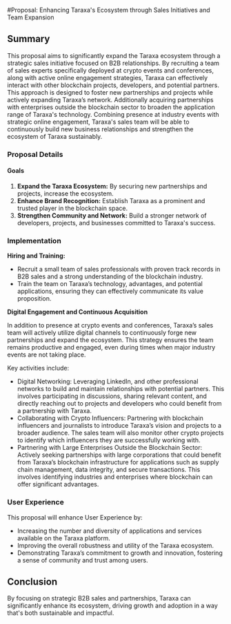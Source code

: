 #Proposal:
Enhancing Taraxa's Ecosystem through Sales Initiatives and Team Expansion

## Summary

This proposal aims to significantly expand the Taraxa ecosystem through a strategic sales initiative focused on B2B relationships. By recruiting a team of sales experts specifically deployed at crypto events and conferences, along with active online engagement strategies, Taraxa can effectively interact with other blockchain projects, developers, and potential partners. This approach is designed to foster new partnerships and projects while actively expanding Taraxa’s network. Additionally acquiring partnerships with enterprises outside the blockchain sector to broaden the application range of Taraxa's technology. Combining presence at industry events with strategic online engagement, Taraxa's sales team will be able to continuously build new business relationships and strengthen the ecosystem of Taraxa sustainably.



### Proposal Details

#### Goals

1. **Expand the Taraxa Ecosystem:** By securing new partnerships and projects, increase the ecosystem.
2. **Enhance Brand Recognition:** Establish Taraxa as a prominent and trusted player in the blockchain space.
3. **Strengthen Community and Network:** Build a stronger network of developers, projects, and businesses committed to Taraxa's success.

### Implementation

**Hiring and Training:**
- Recruit a small team of sales professionals with proven track records in B2B sales and a strong understanding of the blockchain industry.
- Train the team on Taraxa’s technology, advantages, and potential applications, ensuring they can effectively communicate its value proposition.


**Digital Engagement and Continuous Acquisition**

In addition to presence at crypto events and conferences, Taraxa’s sales team will actively utilize digital channels to continuously forge new partnerships and expand the ecosystem. This strategy ensures the team remains productive and engaged, even during times when major industry events are not taking place.

Key activities include:

- Digital Networking: Leveraging LinkedIn, and other professional networks to build and maintain relationships with potential partners. This involves participating in discussions, sharing relevant content, and directly reaching out to projects and developers who could benefit from a partnership with Taraxa.
- Collaborating with Crypto Influencers: Partnering with blockchain influencers and journalists to introduce Taraxa’s vision and projects to a broader audience. The sales team will also monitor other crypto projects to identify which influencers they are successfully working with.
- Partnering with Large Enterprises Outside the Blockchain Sector: Actively seeking partnerships with large corporations that could benefit from Taraxa’s blockchain infrastructure for applications such as supply chain management, data integrity, and secure transactions. This involves identifying industries and enterprises where blockchain can offer significant advantages.

### User Experience

This proposal will enhance User Experience by:
- Increasing the number and diversity of applications and services available on the Taraxa platform.
- Improving the overall robustness and utility of the Taraxa ecosystem.
- Demonstrating Taraxa’s commitment to growth and innovation, fostering a sense of community and trust among users.

## Conclusion

By focusing on strategic B2B sales and partnerships, Taraxa can significantly enhance its ecosystem, driving growth and adoption in a way that's both sustainable and impactful.
